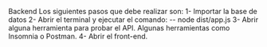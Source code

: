 Backend
Los siguientes pasos que debe realizar son: 
1- Importar la base de datos 
2- Abrir el terminal y ejecutar el comando: 
-- node dist/app.js
3- Abrir alguna herramienta para probar el API. Algunas herramientas como Insomnia o Postman. 
4- Abrir el front-end. 